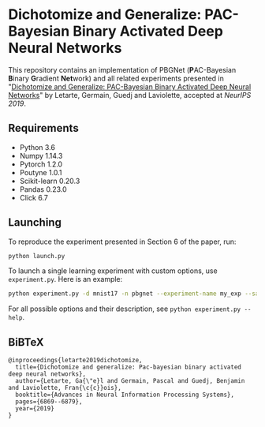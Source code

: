 # Dichotomize and Generalize: PAC-Bayesian Binary Activated Deep Neural Networks

This repository contains an implementation of PBGNet (**P**AC-Bayesian **B**inary **G**radient **Net**work) and all related experiments presented in "[Dichotomize and Generalize: PAC-Bayesian Binary Activated Deep Neural Networks](https://papers.nips.cc/paper/8911-dichotomize-and-generalize-pac-bayesian-binary-activated-deep-neural-networks)" by Letarte, Germain, Guedj and Laviolette, accepted at *NeurIPS 2019*.

## Requirements
- Python 3.6
- Numpy 1.14.3
- Pytorch 1.2.0
- Poutyne 1.0.1
- Scikit-learn 0.20.3
- Pandas 0.23.0
- Click 6.7

## Launching
To reproduce the experiment presented in Section 6 of the paper, run:
```zsh
python launch.py
```
To launch a single learning experiment with custom options, use ``experiment.py``.
Here is an example:
```zsh
python experiment.py -d mnist17 -n pbgnet --experiment-name my_exp --sample-size 50 --hidden-size 25
```
For all possible options and their description, see ``python experiment.py --help``.

## BiBTeX
```
@inproceedings{letarte2019dichotomize,
  title={Dichotomize and generalize: Pac-bayesian binary activated deep neural networks},
  author={Letarte, Ga{\"e}l and Germain, Pascal and Guedj, Benjamin and Laviolette, Fran{\c{c}}ois},
  booktitle={Advances in Neural Information Processing Systems},
  pages={6869--6879},
  year={2019}
}
```
